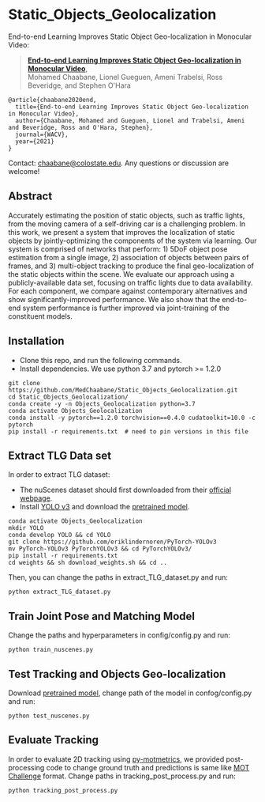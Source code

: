 

# Static_Objects_Geolocalization

End-to-end Learning Improves Static Object Geo-localization in Monocular Video:
> [**End-to-end Learning Improves Static Object Geo-localization in Monocular Video**](https://arxiv.org/abs/2004.05232),  
> Mohamed Chaabane, Lionel Gueguen, Ameni Trabelsi, Ross Beveridge, and Stephen O'Hara


    @article{chaabane2020end,
      title={End-to-end Learning Improves Static Object Geo-localization in Monocular Video},
      author={Chaabane, Mohamed and Gueguen, Lionel and Trabelsi, Ameni and Beveridge, Ross and O'Hara, Stephen},
      journal={WACV},
      year={2021}
    }


Contact: [chaabane@colostate.edu](mailto:chaabane@colostate.edu). Any questions or discussion are welcome! 

## Abstract
Accurately estimating the position of static objects, such as traffic lights, from the moving camera of a self-driving car is a challenging problem. In this work, we present a system that improves the localization of static objects by jointly-optimizing the components of the system via learning. Our system is comprised of networks that perform: 1) 5DoF object pose estimation from a single image, 2) association of objects between pairs of frames, and 3) multi-object tracking to produce the final geo-localization of the static objects within the scene. We evaluate our approach using a publicly-available data set, focusing on traffic lights due to data availability. For each component, we compare against contemporary alternatives and show significantly-improved performance. We also show that the end-to-end system performance is further improved via joint-training of the constituent models.

## Installation
* Clone this repo, and run the following commands.
* Install dependencies. We use python 3.7 and pytorch >= 1.2.0
```
git clone https://github.com/MedChaabane/Static_Objects_Geolocalization.git
cd Static_Objects_Geolocalization/
conda create -y -n Objects_Geolocalization python=3.7
conda activate Objects_Geolocalization
conda install -y pytorch==1.2.0 torchvision==0.4.0 cudatoolkit=10.0 -c pytorch
pip install -r requirements.txt  # need to pin versions in this file
```

## Extract TLG Data set
In order to extract TLG dataset:
* The nuScenes dataset should first downloaded from their [official webpage](https://www.nuscenes.org).
* Install [YOLO v3](https://github.com/eriklindernoren/PyTorch-YOLOv3) and download the [pretrained model](https://github.com/eriklindernoren/PyTorch-YOLOv3/blob/master/weights/download_weights.sh).
```
conda activate Objects_Geolocalization
mkdir YOLO
conda develop YOLO && cd YOLO
git clone https://github.com/eriklindernoren/PyTorch-YOLOv3
mv PyTorch-YOLOv3 PyTorchYOLOv3 && cd PyTorchYOLOv3/
pip install -r requirements.txt
cd weights && sh download_weights.sh && cd ..
```

Then, you can change the paths in extract_TLG_dataset.py and run:
```
python extract_TLG_dataset.py
```
## Train Joint Pose and Matching Model

Change the paths and hyperparameters in config/config.py and run:
```
python train_nuscenes.py
```
## Test Tracking and Objects Geo-localization
Download [pretrained model](https://drive.google.com/file/d/1fj60H8sbAstBsiEBYBDWFcqoOsO3tpfY/view?usp=sharing), change path of the model in confog/config.py and run:
```
python test_nuscenes.py
```
## Evaluate Tracking 
In order to evaluate 2D tracking using [py-motmetrics](https://github.com/cheind/py-motmetrics), we provided post-processing code to change ground truth and predictions is same like [MOT Challenge](https://motchallenge.net) format. Change paths in tracking_post_process.py and run:

```
python tracking_post_process.py
```
